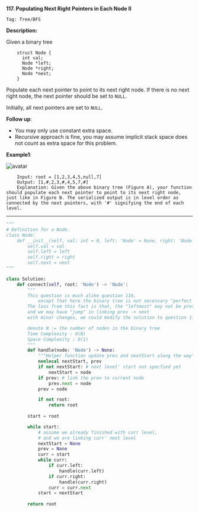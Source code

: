 **117. Populating Next Right Pointers in Each Node II**

```Tag: Tree/BFS```

**Description:**

Given a binary tree

        struct Node {
          int val;
          Node *left;
          Node *right;
          Node *next;
        }

Populate each next pointer to point to its next right node. If there is no next right node, the next pointer should be set to ```NULL```.

Initially, all next pointers are set to ```NULL```.

**Follow up**:

+ You may only use constant extra space.
+ Recursive approach is fine, you may assume implicit stack space does not count as extra space for this problem.

**Example1**:

![avatar](Fig/117-E1.png)

        Input: root = [1,2,3,4,5,null,7]
        Output: [1,#,2,3,#,4,5,7,#]
        Explanation: Given the above binary tree (Figure A), your function should populate each next pointer to point to its next right node, just like in Figure B. The serialized output is in level order as connected by the next pointers, with '#' signifying the end of each level.

-----------

```python
"""
# Definition for a Node.
class Node:
    def __init__(self, val: int = 0, left: 'Node' = None, right: 'Node' = None, next: 'Node' = None):
        self.val = val
        self.left = left
        self.right = right
        self.next = next
"""

class Solution:
    def connect(self, root: 'Node') -> 'Node':
        """
        This question is much alike question 116, 
            except that here the binary tree is not necessary "perfect binary tree"
        The loss from this fact is that, the "leftmost" may not be present, 
        and we may have "jump" in linking prev -> next
        with minor changes, we could modify the solution to question 116 for this one

        denote N := the number of nodes in the binary tree
        Time Complexity : O(N)
        Space Complexity : O(1)
        """
        def handle(node: 'Node') -> None:
            """Helper function update prev and nextStart along the way"""
            nonlocal nextStart, prev
            if not nextStart: # next level' start not specfied yet
                nextStart = node
            if prev: # link the prev to current node
                prev.next = node 
            prev = node

            if not root:
                return root
        
        start = root

        while start:
            # assume we already finished with curr level,
            # and we are linking curr' next level
            nextStart = None
            prev = None
            curr = start
            while curr:
                if curr.left:
                    handle(curr.left)
                if curr.right:
                    handle(curr.right)
                curr = curr.next
            start = nextStart
            
        return root
```
